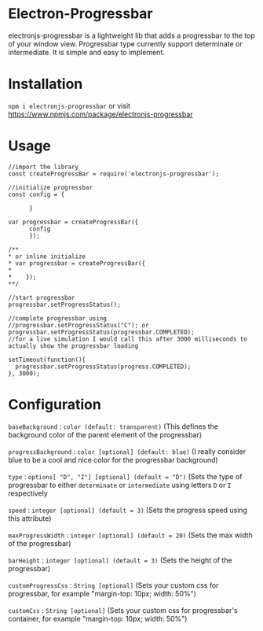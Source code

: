 # Electron-Progressbar
electronjs-progressbar is a lightweight lib that adds a progressbar to the top of your window view. Progressbar type currently support determinate or intermediate. It is simple and easy to implement.

# Installation
`
npm i electronjs-progressbar
`
or visit https://www.npmjs.com/package/electronjs-progressbar

# Usage

    //import the library
    const createProgressBar = require('electronjs-progressbar');

    //initialize progressbar
    const config = {

          }
          
    var progressbar = createProgressBar({
          config
          });

    /**
    * or inline initialize
    * var progressbar = createProgressBar({
    *       
    *    });
    **/
    
    //start progressbar
    progressbar.setProgressStatus();
    
    //complete progressbar using
    //progressbar.setProgressStatus("C"); or progressbar.setProgressStatus(progressbar.COMPLETED);
    //for a live simulation I would call this after 3000 milliseconds to actually show the progressbar loading
    
    setTimeout(function(){
      progressbar.setProgressStatus(progress.COMPLETED);
    }, 3000);


# Configuration
`baseBackground`      :     `color (default: transparent)` (This defines the background color of the parent element of the progressbar)
<br/>
<br/>
`progressBackground`  :     `color [optional] (default: blue)` (I really consider blue to be a cool and nice color for the progressbar background)
<br/>
<br/>
`type`                :     `options[ "D", "I"] [optional] (default = "D")`  (Sets the type of progressbar to either `determinate` or `intermediate` using letters `D` or `I` respectively
<br/>
<br/>
`speed`               :     `integer [optional] (default = 3)`   (Sets the progress speed using this attribute)
<br/>
<br/>
`maxProgressWidth`    :     `integer [optional] (default = 20)`  (Sets the max width of the progressbar)
<br/>
<br/>
 `barHeight`          :     `integer [optional] (default = 3)`  (Sets the height of the progressbar) 
<br/>
<br/>
`customProgressCss`           :     `String [optional]` (Sets your custom css for progressbar, for example "margin-top: 10px; width: 50%")
<br/>
<br/>
`customCss`           :     `String [optional]` (Sets your custom css for progressbar's container, for example "margin-top: 10px; width: 50%")
